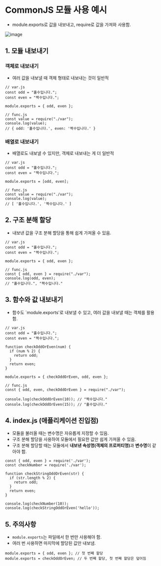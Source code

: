 # CommonJS 모듈 사용 예시
- module.exports로 값을 내보내고, require로 값을 가져와 사용함.

![image](https://github.com/user-attachments/assets/5d7d73b6-7808-483a-80ae-8cc973a57593)

## 1. 모듈 내보내기
### 객체로 내보내기
- 여러 값을 내보낼 때 객체 형태로 내보내는 것이 일반적
```
// var.js
const odd = "홀수입니다.";
const even = "짝수입니다.";

module.exports = { odd, even };
```
```
// func.js
const value = require("./var");
console.log(value);
// { odd: '홀수입니다.', even: '짝수입니다.' }
```
### 배열로 내보내기
- 배열로도 내보낼 수 있지만, 객체로 내보내는 게 더 일반적
```
// var.js
const odd = "홀수입니다.";
const even = "짝수입니다.";

module.exports = [odd, even];
```
```
// func.js
const value = require("./var");
console.log(value);
// [ '홀수입니다.', '짝수입니다.' ]
```

## 2. 구조 분해 할당
- 내보낸 값을 구조 분해 할당을 통해 쉽게 가져올 수 있음.
```
// var.js
const odd = "홀수입니다.";
const even = "짝수입니다.";

module.exports = { odd, even };
```
```
// func.js
const { odd, even } = require("./var");
console.log(odd, even);
// "홀수입니다.", "짝수입니다."
```

## 3. 함수와 값 내보내기
- 함수도 `module.exports'로 내보낼 수 있고, 여러 값을 내보낼 때는 객체를 활용함.
```
// var.js
const odd = "홀수입니다.";
const even = "짝수입니다.";

function checkOddOrEven(num) {
  if (num % 2) { 
    return odd;
  }
  return even;
}

module.exports = { checkOddOrEven, odd, even };
```
```
// func.js
const { odd, even, checkOddOrEven } = require("./var");

console.log(checkOddOrEven(10)); // "짝수입니다."
console.log(checkOddOrEven(15)); // "홀수입니다."
```
## 4. index.js (애플리케이션 진입점)
- 모듈을 불러올 때는 변수명은 자유롭게 지정할 수 있음.
- 구조 분해 할당을 사용하여 모듈에서 필요한 값만 쉽게 가져올 수 있음.
- 구조 분해 할당할 때는 모듈에서 <b>내보낸 속성명(객체의 프로퍼티명)</b>과 <b>변수명</b>이 같아야 함.
```
const { odd, even } = require('./var');
const checkNumber = require('./var'); 

function checkStringOddOrEven(str) {
  if (str.length % 2) { 
    return odd;
  }
  return even;
}

console.log(checkNumber(10));
console.log(checkStringOddOrEven('hello'));
```
## 5. 주의사항
- `module.exports`는 파일에서 한 번만 사용해야 함.
-  여러 번 사용하면 마지막에 할당된 값만 내보냄.
```
module.exports = { odd, even }; // 첫 번째 할당
module.exports = checkOddOrEven; // 두 번째 할당, 첫 번째 할당은 덮어짐
```
